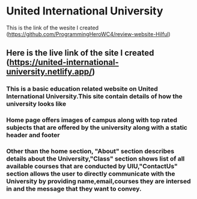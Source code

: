 # United International University

This is the link of the wesite I created (https://github.com/ProgrammingHeroWC4/review-website-Hilful)

## Here is the live link of the site I created (https://united-international-university.netlify.app/)


### This is a basic education related website on United International University.This site contain details of how the university looks like
### Home page offers images of campus along with top rated subjects that are offered by the university along with a static header and footer
### Other than the home section, "About" section describes details about the University,"Class" section shows list of all available courses that are conducted by UIU,"ContactUs" section allows the user to directly communicate with the University by providing name,email,courses they are intersed in and the message that they want to convey. 

